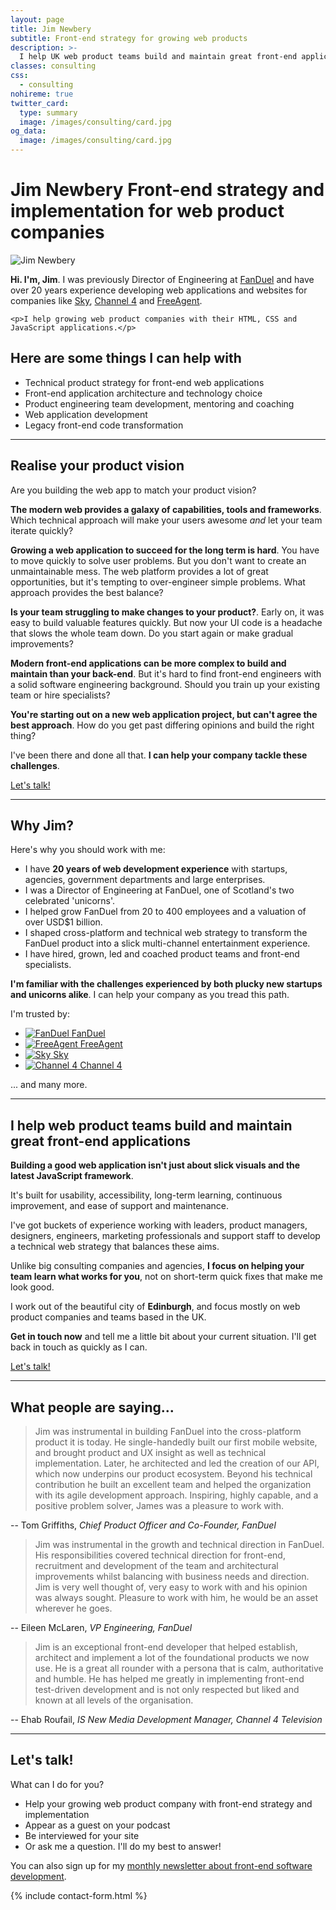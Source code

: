 ```yaml
---
layout: page
title: Jim Newbery
subtitle: Front-end strategy for growing web products
description: >-
  I help UK web product teams build and maintain great front-end applications
classes: consulting
css:
  - consulting
nohireme: true
twitter_card:
  type: summary
  image: /images/consulting/card.jpg
og_data:
  image: /images/consulting/card.jpg
---
```


<h1>
  <span>Jim Newbery</span>
  <span class="consulting__subtitle">Front-end strategy and implementation for web product companies</span>
</h1>

<div class="consulting-intro mtb">
  <div class="consulting-intro__avatar">
    <img class="avatar avatar--small" src="/images/main/avatar.jpg" alt="Jim Newbery">
  </div>
  <div class="consulting-intro__content">
    <p class="intro"><strong>Hi. I'm, Jim</strong>. I was previously Director of Engineering at <a href="https://www.fanduel.com/">FanDuel</a> and have over 20 years experience developing web applications and websites for companies like <a href="https://www.sky.com/">Sky</a>, <a href="http://www.channel4.com/">Channel 4</a> and <a href="https://www.freeagent.com/">FreeAgent</a>.</p>

    <p>I help growing web product companies with their HTML, CSS and JavaScript applications.</p>
  </div>
</div>

## Here are some things I can help with

* Technical product strategy for front-end web applications
* Front-end application architecture and technology choice
* Product engineering team development, mentoring and coaching
* Web application development
* Legacy front-end code transformation

---

## Realise your product vision

Are you building the web app to match your product vision?

__The modern web provides a galaxy of capabilities, tools and frameworks__. Which technical approach will make your users awesome _and_ let your team iterate quickly?

__Growing a web application to succeed for the long term is hard__. You have to move quickly to solve user problems. But you don't want to create an unmaintainable mess. The web platform provides a lot of great opportunities, but it's tempting to over-engineer simple problems. What approach provides the best balance?

__Is your team struggling to make changes to your product?__. Early on, it was easy to build valuable features quickly. But now your UI code is a headache that slows the whole team down. Do you start again or make gradual improvements?

__Modern front-end applications can be more complex to build and maintain than your back-end__. But it's hard to find front-end engineers with a solid software engineering background. Should you train up your existing team or hire specialists?

__You're starting out on a new web application project, but can't agree the best approach__. How do you get past differing opinions and build the right thing?

I've been there and done all that. __I can help your company tackle these challenges__.

<div class="align-center mtb">
  <a class="button button--secondary button--wide" href="#contact">Let's talk!</a>
</div>

---

## Why Jim?

Here's why you should work with me:

* I have __20 years of web development experience__ with startups, agencies, government departments and large enterprises.
* I was a Director of Engineering at FanDuel, one of Scotland's two celebrated 'unicorns'.
* I helped grow FanDuel from 20 to 400 employees and a valuation of over USD$1 billion.
* I shaped cross-platform and technical web strategy to transform the FanDuel product into a slick multi-channel entertainment experience.
* I have hired, grown, led and coached product teams and front-end specialists.

__I'm familiar with the challenges experienced by both plucky new startups and unicorns alike__. I can help your company as you tread this path.

I'm trusted by:

<div class="clients">
  <ul class="clients-list">
    <li class="clients-list__item">
      <a href="https://www.fanduel.com" class="clients-list__link" title="FanDuel">
        <img src="/images/consulting/fanduel.svg" class="clients-list__logo" alt="FanDuel" />
        <span class="clients-list__label">FanDuel</span>
      </a>
    </li>
    <li class="clients-list__item">
      <a href="https://www.freeagent.com" class="clients-list__link" title="FreeAgent">
        <img src="/images/consulting/freeagent.svg" class="clients-list__logo" alt="FreeAgent" />
        <span class="clients-list__label">FreeAgent</span>
      </a>
    </li>
    <li class="clients-list__item">
      <a href="https://www.sky.com" class="clients-list__link" title="Sky">
        <img src="/images/consulting/sky.svg" class="clients-list__logo" alt="Sky" />
        <span class="clients-list__label">Sky</span>
      </a>
    </li>
    <li class="clients-list__item">
      <a href="http://www.channel4.com/" class="clients-list__link" title="Channel 4">
        <img src="/images/consulting/channel4.svg" class="clients-list__logo" alt="Channel 4" />
        <span class="clients-list__label">Channel 4</span>
      </a>
    </li>
  </ul>
</div>

... and many more.

---

## I help web product teams build and maintain great front-end applications

__Building a good web application isn't just about slick visuals and the latest JavaScript framework__.

It's built for usability, accessibility, long-term learning, continuous improvement, and ease of support and maintenance.

I've got buckets of experience working with leaders, product managers, designers, engineers, marketing professionals and support staff to develop a technical web strategy that balances these aims.

Unlike big consulting companies and agencies, __I focus on helping your team learn what works for you__, not on short-term quick fixes that make me look good.

I work out of the beautiful city of __Edinburgh__, and focus mostly on web product companies and teams based in the UK.

__Get in touch now__ and tell me a little bit about your current situation. I'll get back in touch as quickly as I can.

<div class="align-center mtb">
  <a class="button button--secondary button--wide" href="#contact">Let's talk!</a>
</div>

---

## What people are saying...

> Jim was instrumental in building FanDuel into the cross-platform product it is today. He single-handedly built our first mobile website, and brought product and UX insight as well as technical implementation. Later, he architected and led the creation of our API, which now underpins our product ecosystem. Beyond his technical contribution he built an excellent team and helped the organization with its agile development approach. Inspiring, highly capable, and a positive problem solver, James was a pleasure to work with.

-- Tom Griffiths, _Chief Product Officer and Co-Founder, FanDuel_

> Jim was instrumental in the growth and technical direction in FanDuel. His responsibilities covered technical direction for front-end, recruitment and development of the team and architectural improvements whilst balancing with business needs and direction. Jim is very well thought of, very easy to work with and his opinion was always sought. Pleasure to work with him, he would be an asset wherever he goes.

-- Eileen McLaren, _VP Engineering, FanDuel_

> Jim is an exceptional front-end developer that helped establish, architect and implement a lot of the foundational products we now use. He is a great all rounder with a persona that is calm, authoritative and humble. He has helped me greatly in implementing front-end test-driven development and is not only respected but liked and known at all levels of the organisation.

-- Ehab Roufail, _IS New Media Development Manager, Channel 4 Television_

---

## Let's talk!

What can I do for you?

* Help your growing web product company with front-end strategy and implementation
* Appear as a guest on your podcast
* Be interviewed for your site
* Or ask me a question. I'll do my best to answer!

You can also sign up for my [monthly newsletter about front-end software development](http://tinyletter.com/tinnedfruit).

{% include contact-form.html %}

